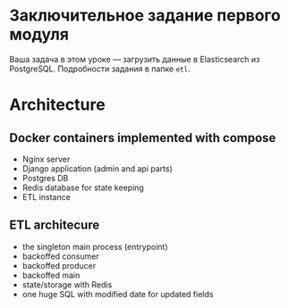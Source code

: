 # Заключительное задание первого модуля

Ваша задача в этом уроке — загрузить данные в Elasticsearch из PostgreSQL. Подробности задания в папке `etl`.

# Architecture

## Docker containers implemented with compose

- Nginx server
- Django application (admin and api parts)
- Postgres DB
- Redis database for state keeping
- ETL instance

## ETL architecure

- the singleton main process (entrypoint)
- backoffed consumer
- backoffed producer
- backoffed main
- state/storage with Redis
- one huge SQL with modified date for updated fields
